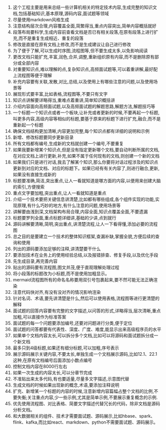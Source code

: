1. 这个工程主要是用来总结一些计算机相关的特定技术内容,生成完整的知识文档,包括基础知识,基本原理,源码内容,面试题等领域
2. 尽量使用markdown风格生成
2. 注意结构层次合理,内容覆盖全面,简繁得当,重点内容突出,简单内容概括就好
3. 段落布局要科学,生成内容前查看文档是否已有相关段落,在原有段落上进行扩充,而不是重复生成相近、重复的段落
4. 修改是直接在原有文档上修改,而不是生成建议让自己进行修改
5. 为了便于了解,可以生成时序图,流程图等,但不要生成太多,以免影响阅读
6. 更改文档只能扩充,丰富,润色,合并,调整,重新组织原有内容,而不是删除原有部分或全部内容
7. 对重要知识点,难以理解的点,复杂知识点,高频面试题等,可以着重讲解,最好配上流程图等便于理解
8. 补充内容要有关联,发散,对比,总结,以及使用上有哪些注意的问题,以及使用场景等
9. 展现形式要丰富,比如表格,流程图等,不要只有文字
10. 知识点讲解要详略得当,重难点着重讲,简单知识概括讲
11. 介绍内容面向高频面试题,以及高频面试题的解题思路,解题方法,解题技巧等
12. 一个标题一个知识点或者一个板块,让补充或者更新的时候,不要再起一个标题,叫更多内容,高级内容等相似的标题,要基于原来的标题下进行扩充,融合,而不是重新起一个标题
13. 确保文档结构更加清晰,内容更加完整,每个知识点都有详细的说明和示例
14. 新增、修改标题要同步更新目录
15. 所有文档都有编号,生成新的文档就创建一个编号,不要重复
16. 如果我要新增某个知识点,但是没有指定更新哪个文档,要自动判断所属的文档,在对应文档上进行更新,补充,如果不属于任何现有的文档,则创建一个新的文档
17. 如果我们只是进行对话,我去了解某个知识,那么你要将对话过程涉及的知识点更新到对应的文档、对应的标题下。如果已经有有关内容了,则进行融合,更新,如果没有直接生成新的
18. 标题要准确,简洁,突出重点,让人一看就知道是哪方面的内容,以便用来创建大脑的索引,方便搜索
19. 重点文字要加粗,突出重点,让人一看就知道是重点
20. 介绍一个技术要把关键信息讲清楚,比如都有哪些组成,各个组件实现的功能,实现原理,有什么巧妙的地方,有什么注意的问题,使用场景等
21. 讲解要由浅到深,文档架构布局合理,内容全面,知识点覆盖全面,不要遗漏
22. 标题要罗列全面,重点标题详细讲,基础的少讲,点到就行
23. 源码讲解要清晰,简明,突出重点,讲清楚流程,让人一下看得懂,添加必要的流程图
24. 总之目的是要建立一个技术的整体知识框架,查漏补缺,掌握全貌,方便后续的查询和使用
25. 列出的源码要添加足够的注释,讲清楚要干什么
26. 要添加技术在业务上的使用经验总结,以及报错排查、修复手段,以及优化手段
27. 先生成目录,再完善内容
28. 贴出的源码要有流程图,图文并茂,便于直观理解处理过程
29. 将小段落的标题改为小标题,而不是使用加粗显示。
30. mermaid流程图所有的命名名称要用双引号包裹起来,要不然可能无法正确渲染
31. 注意代码快对齐,有没有没对齐的情况影响渲染
32. 针对名词、术语,要先讲清楚是什么,然后可以使用表格,流程图等进行更清楚的解释
33. 面试题的回答内容要有完整的文字描述,以问答的形式,详略得当,层次清晰,重点加粗,可以直接作为标准答案
34. 面试题的每一个问题要添加编号,还要对问题进行分类,便于定位
35. 面试题的问答都要有代表性、深度、广度、难度,能显示出来高级程序员的水平
36. 如果单个文档内容太长,可以拆分多个文档,比如可以将源码和面试题拆分成一个新文档
37. 最多只到4级标题,如果还有细分标题,可以加粗,序号表示
38. 展示源码展示关键内容,不要太长,单独生成一个文档展示源码,比如12.1、22.1这种,在原有文档编号后面添加小数点编号
39. 控制文档内容在8000行左右
40. 如果一次生成的内容太长,可以分章节完成
42. 不准贴出来太多代码,有也要适量,尽量多文字描述,示意图代替
43. 生成文档的时候如果出现新的概念,术语,要添加注释说明
44. 扩充、新增某一个标题的内容的时候,注意新增内容篇幅占整个文档的比例,不要失衡;关注重点内容,少一些示例,尤其是简单示例,不要展示重复概念的示例.
45. 优先使用流程图、对比表格、简要文字描述代替冗长的代码，除非文档是源码分析文档。
46. 和大数据相关的组件、技术才需要面试题、源码展示,比如hbase、spark、flink、kafka,而比如react、markdown、python不需要面试题、源码展示。